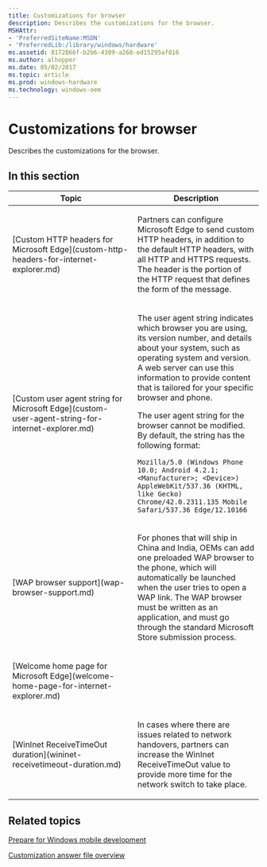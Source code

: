 ```yaml
---
title: Customizations for browser
description: Describes the customizations for the browser.
MSHAttr:
- 'PreferredSiteName:MSDN'
- 'PreferredLib:/library/windows/hardware'
ms.assetid: 8172866f-b2b6-4389-a260-ed15295af816
ms.author: alhopper
ms.date: 05/02/2017
ms.topic: article
ms.prod: windows-hardware
ms.technology: windows-oem
---
```


# Customizations for browser


Describes the customizations for the browser.

## In this section


<table>
<colgroup>
<col width="50%" />
<col width="50%" />
</colgroup>
<thead>
<tr class="header">
<th>Topic</th>
<th>Description</th>
</tr>
</thead>
<tbody>
<tr class="odd">
<td><p>[Custom HTTP headers for Microsoft Edge](custom-http-headers-for-internet-explorer.md)</p></td>
<td><p>Partners can configure Microsoft Edge to send custom HTTP headers, in addition to the default HTTP headers, with all HTTP and HTTPS requests. The header is the portion of the HTTP request that defines the form of the message.</p></td>
</tr>
<tr class="even">
<td><p>[Custom user agent string for Microsoft Edge](custom-user-agent-string-for-internet-explorer.md)</p></td>
<td><p>The user agent string indicates which browser you are using, its version number, and details about your system, such as operating system and version. A web server can use this information to provide content that is tailored for your specific browser and phone.</p>
<p>The user agent string for the browser cannot be modified. By default, the string has the following format:</p>
<p><code>Mozilla/5.0 (Windows Phone 10.0; Android 4.2.1; &lt;Manufacturer&gt;; &lt;Device&gt;) AppleWebKit/537.36 (KHTML, like Gecko) Chrome/42.0.2311.135 Mobile Safari/537.36 Edge/12.10166</code></p></td>
</tr>
<tr class="odd">
<td><p>[WAP browser support](wap-browser-support.md)</p></td>
<td><p>For phones that will ship in China and India, OEMs can add one preloaded WAP browser to the phone, which will automatically be launched when the user tries to open a WAP link. The WAP browser must be written as an application, and must go through the standard Microsoft Store submission process.</p></td>
</tr>
<tr class="even">
<td><p>[Welcome home page for Microsoft Edge](welcome-home-page-for-internet-explorer.md)</p></td>
<td></td>
</tr>
<tr class="odd">
<td><p>[WinInet ReceiveTimeOut duration](wininet-receivetimeout-duration.md)</p></td>
<td><p>In cases where there are issues related to network handovers, partners can increase the WinInet ReceiveTimeOut value to provide more time for the network switch to take place.</p></td>
</tr>
</tbody>
</table>

## Related topics

[Prepare for Windows mobile development](https://docs.microsoft.com/en-us/windows-hardware/manufacture/mobile/preparing-for-windows-mobile-development)

[Customization answer file overview](https://docs.microsoft.com/en-us/windows-hardware/customize/mobile/mcsf/customization-answer-file)